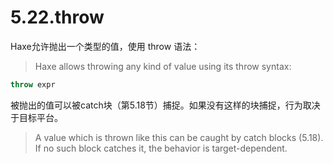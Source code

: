 # 5.22.throw

Haxe允许抛出一个类型的值，使用 throw 语法：

> Haxe allows throwing any kind of value using its throw syntax:

```haxe
throw expr 
```

被抛出的值可以被catch块（第5.18节）捕捉。如果没有这样的块捕捉，行为取决于目标平台。

> A value which is thrown like this can be caught by catch blocks (5.18). If no such block catches it, the behavior is target-dependent.